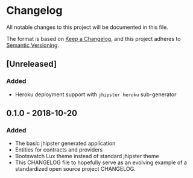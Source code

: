 # Changelog

All notable changes to this project will be documented in this file.

The format is based on [Keep a Changelog](https://keepachangelog.com/en/1.0.0/),
and this project adheres to [Semantic Versioning](https://semver.org/spec/v2.0.0.html).

## [Unreleased]

### Added

- Heroku deployment support with `jhipster heroku` sub-generator

## 0.1.0 - 2018-10-20

### Added

- The basic jhipster generated application
- Entities for contracts and providers
- Bootswatch Lux theme instead of standard jhipster theme
- This CHANGELOG file to hopefully serve as an evolving example of a
  standardized open source project CHANGELOG.

